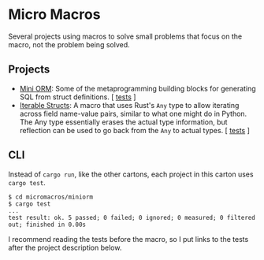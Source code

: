# Micro Macros

Several projects using macros to solve small problems that focus on the macro, not the problem being solved.

## Projects

* [Mini ORM](miniorm/): Some of the metaprogramming building blocks for generating SQL from struct definitions. [ [tests](miniorm/tests/the_test.rs) ]
* [Iterable Structs](iterable/): A macro that uses Rust's `Any` type to allow iterating across field name-value pairs, similar to what one might do in Python. The Any type essentially erases the actual type information, but reflection can be used to go back from the `Any` to actual types. [ [tests](iterable/tests/the_test.rs) ]

## CLI

Instead of `cargo run`, like the other cartons, each project in this carton uses `cargo test`.

```shell
$ cd micromacros/miniorm
$ cargo test
...
test result: ok. 5 passed; 0 failed; 0 ignored; 0 measured; 0 filtered out; finished in 0.00s
```

I recommend reading the tests before the macro, so I put links to the tests after the project description below.

